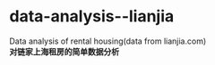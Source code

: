 # data-analysis--lianjia
Data analysis of rental housing(data from lianjia.com)  
**对链家上海租房的简单数据分析**
